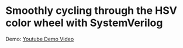 # Smoothly cycling through the HSV color wheel with SystemVerilog

Demo: [Youtube Demo Video](https://youtube.com/shorts/cq9Z_C710e4?feature=share)
